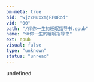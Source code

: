 ```yaml
---
bm-meta: true
bid: "wjzxMuxxmjRPORod"
vid: "00"
path: "/伴你一生的睡眠指导书.epub"
name: "伴你一生的睡眠指导书"
ext: epub
visual: false
type: "unknown"
status: "unread"
---
```

undefined